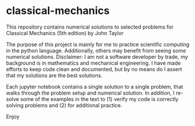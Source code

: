# classical-mechanics
This repository contains numerical solutions to selected problems for Classical Mechanics (5th edition) by John Taylor

The purpose of this project is mainly for me to practice scientific computing in the python language.  Additionally, others may benefit from seeing some numerical solutions.  Disclaimer: I am not a software developer by trade, my background is in mathematics and mechanical engineering.  I have made efforts to keep code clean and documented, but by no means do I assert that my solutions are the best solutions.

Each jupyter notebook contains a single solution to a single problem, that walks through the problem setup and numerical solution.  In addition, I re-solve some of the examples in the text to (1) verify my code is correctly solving problems and (2) for additional practice.

Enjoy
